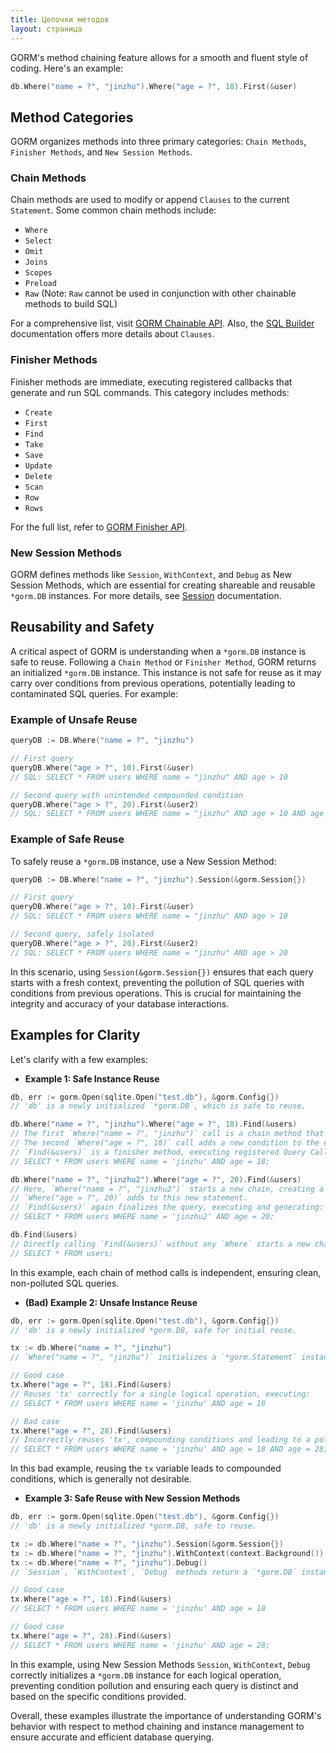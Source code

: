 ```yaml
---
title: Цепочки методов
layout: страница
---
```


GORM's method chaining feature allows for a smooth and fluent style of coding. Here's an example:

```go
db.Where("name = ?", "jinzhu").Where("age = ?", 18).First(&user)
```

## Method Categories

GORM organizes methods into three primary categories: `Chain Methods`, `Finisher Methods`, and `New Session Methods`.

### Chain Methods

Chain methods are used to modify or append `Clauses` to the current `Statement`. Some common chain methods include:

- `Where`
- `Select`
- `Omit`
- `Joins`
- `Scopes`
- `Preload`
- `Raw` (Note: `Raw` cannot be used in conjunction with other chainable methods to build SQL)

For a comprehensive list, visit [GORM Chainable API](https://github.com/go-gorm/gorm/blob/master/chainable_api.go). Also, the [SQL Builder](sql_builder.html) documentation offers more details about `Clauses`.

### Finisher Methods

Finisher methods are immediate, executing registered callbacks that generate and run SQL commands. This category includes methods:

- `Create`
- `First`
- `Find`
- `Take`
- `Save`
- `Update`
- `Delete`
- `Scan`
- `Row`
- `Rows`

For the full list, refer to [GORM Finisher API](https://github.com/go-gorm/gorm/blob/master/finisher_api.go).

### New Session Methods

GORM defines methods like `Session`, `WithContext`, and `Debug` as New Session Methods, which are essential for creating shareable and reusable `*gorm.DB` instances. For more details, see [Session](session.html) documentation.

## Reusability and Safety

A critical aspect of GORM is understanding when a `*gorm.DB` instance is safe to reuse. Following a `Chain Method` or `Finisher Method`, GORM returns an initialized `*gorm.DB` instance. This instance is not safe for reuse as it may carry over conditions from previous operations, potentially leading to contaminated SQL queries. For example:

### Example of Unsafe Reuse

```go
queryDB := DB.Where("name = ?", "jinzhu")

// First query
queryDB.Where("age > ?", 10).First(&user)
// SQL: SELECT * FROM users WHERE name = "jinzhu" AND age > 10

// Second query with unintended compounded condition
queryDB.Where("age > ?", 20).First(&user2)
// SQL: SELECT * FROM users WHERE name = "jinzhu" AND age > 10 AND age > 20
```

### Example of Safe Reuse

To safely reuse a `*gorm.DB` instance, use a New Session Method:

```go
queryDB := DB.Where("name = ?", "jinzhu").Session(&gorm.Session{})

// First query
queryDB.Where("age > ?", 10).First(&user)
// SQL: SELECT * FROM users WHERE name = "jinzhu" AND age > 10

// Second query, safely isolated
queryDB.Where("age > ?", 20).First(&user2)
// SQL: SELECT * FROM users WHERE name = "jinzhu" AND age > 20
```

In this scenario, using `Session(&gorm.Session{})` ensures that each query starts with a fresh context, preventing the pollution of SQL queries with conditions from previous operations. This is crucial for maintaining the integrity and accuracy of your database interactions.

## Examples for Clarity

Let's clarify with a few examples:

- **Example 1: Safe Instance Reuse**

```go
db, err := gorm.Open(sqlite.Open("test.db"), &gorm.Config{})
// 'db' is a newly initialized `*gorm.DB`, which is safe to reuse.

db.Where("name = ?", "jinzhu").Where("age = ?", 18).Find(&users)
// The first `Where("name = ?", "jinzhu")` call is a chain method that initializes a `*gorm.DB` instance, or `*gorm.Statement`.
// The second `Where("age = ?", 18)` call adds a new condition to the existing `*gorm.Statement`.
// `Find(&users)` is a finisher method, executing registered Query Callbacks, generating and running:
// SELECT * FROM users WHERE name = 'jinzhu' AND age = 18;

db.Where("name = ?", "jinzhu2").Where("age = ?", 20).Find(&users)
// Here, `Where("name = ?", "jinzhu2")` starts a new chain, creating a fresh `*gorm.Statement`.
// `Where("age = ?", 20)` adds to this new statement.
// `Find(&users)` again finalizes the query, executing and generating:
// SELECT * FROM users WHERE name = 'jinzhu2' AND age = 20;

db.Find(&users)
// Directly calling `Find(&users)` without any `Where` starts a new chain and executes:
// SELECT * FROM users;
```

In this example, each chain of method calls is independent, ensuring clean, non-polluted SQL queries.

- **(Bad) Example 2: Unsafe Instance Reuse**

```go
db, err := gorm.Open(sqlite.Open("test.db"), &gorm.Config{})
// 'db' is a newly initialized *gorm.DB, safe for initial reuse.

tx := db.Where("name = ?", "jinzhu")
// `Where("name = ?", "jinzhu")` initializes a `*gorm.Statement` instance, which should not be reused across different logical operations.

// Good case
tx.Where("age = ?", 18).Find(&users)
// Reuses 'tx' correctly for a single logical operation, executing:
// SELECT * FROM users WHERE name = 'jinzhu' AND age = 18

// Bad case
tx.Where("age = ?", 28).Find(&users)
// Incorrectly reuses 'tx', compounding conditions and leading to a polluted query:
// SELECT * FROM users WHERE name = 'jinzhu' AND age = 18 AND age = 28;
```

In this bad example, reusing the `tx` variable leads to compounded conditions, which is generally not desirable.

- **Example 3: Safe Reuse with New Session Methods**

```go
db, err := gorm.Open(sqlite.Open("test.db"), &gorm.Config{})
// 'db' is a newly initialized *gorm.DB, safe to reuse.

tx := db.Where("name = ?", "jinzhu").Session(&gorm.Session{})
tx := db.Where("name = ?", "jinzhu").WithContext(context.Background())
tx := db.Where("name = ?", "jinzhu").Debug()
// `Session`, `WithContext`, `Debug` methods return a `*gorm.DB` instance marked as safe for reuse. They base a newly initialized `*gorm.Statement` on the current conditions.

// Good case
tx.Where("age = ?", 18).Find(&users)
// SELECT * FROM users WHERE name = 'jinzhu' AND age = 18

// Good case
tx.Where("age = ?", 28).Find(&users)
// SELECT * FROM users WHERE name = 'jinzhu' AND age = 28;
```

In this example, using New Session Methods `Session`, `WithContext`, `Debug` correctly initializes a `*gorm.DB` instance for each logical operation, preventing condition pollution and ensuring each query is distinct and based on the specific conditions provided.

Overall, these examples illustrate the importance of understanding GORM's behavior with respect to method chaining and instance management to ensure accurate and efficient database querying.
